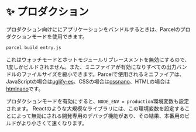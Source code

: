 # ✨ プロダクション

プロダクション向けににアプリケーションをバンドルするときは、Parcelのプロダクションモードを使用できます。

```bash
parcel build entry.js
```


これはウォッチモードとホットモジュールリプレースメントを無効にするので、1度しかビルドされません。また、ミニファイアが有効になりすべての出力バンドルのファイルサイズを縮小できます。Parcelで使用されるミニファイアは、JavaScriptの場合は[uglify-es](https://github.com/mishoo/UglifyJS2/tree/harmony)、CSSの場合は[cssnano](http://cssnano.co)、HTMLの場合は[htmlnano](https://github.com/posthtml/htmlnano)です。

プロダクションモードを有効にすると、`NODE_ENV = production`環境変数も設定されます。 Reactのような大規模なライブラリには、この環境変数を設定することによって無効にされる開発専用のデバッグ機能があり、その結果、本番用のビルドがより小さくて速くなります。